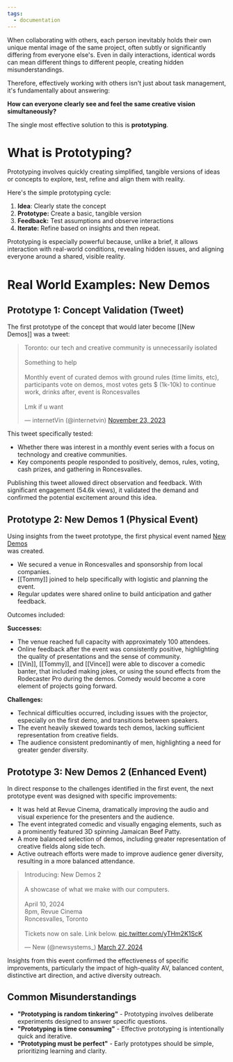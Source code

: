 ```yaml
---
tags:
  - documentation
---
```

When collaborating with others, each person inevitably holds their own unique mental image of the same project, often subtly or significantly differing from everyone else's. Even in daily interactions, identical words can mean different things to different people, creating hidden misunderstandings.

Therefore, effectively working with others isn't just about task management, it's fundamentally about answering:

**How can everyone clearly see and feel the same creative vision simultaneously?**

The single most effective solution to this is **prototyping**.

# What is Prototyping? 

Prototyping involves quickly creating simplified, tangible versions of ideas or concepts to explore, test, refine and align them with reality.

Here's the simple prototyping cycle:

1. **Idea**: Clearly state the concept
2. **Prototype:** Create a basic, tangible version
3. **Feedback:** Test assumptions and observe interactions
4. **Iterate:** Refine based on insights and then repeat.

Prototyping is especially powerful because, unlike a brief, it allows interaction with real-world conditions, revealing hidden issues, and aligning everyone around a shared, visible reality.

# Real World Examples: New Demos 

## Prototype 1: Concept Validation (Tweet) 

The first prototype of the concept that would later become [[New Demos]] was a tweet:

<blockquote class="twitter-tweet"><p lang="en" dir="ltr">Toronto: our tech and creative community is unnecessarily isolated<br><br>Something to help<br><br>Monthly event of curated demos with ground rules (time limits, etc), participants vote on demos, most votes gets $ (1k-10k) to continue work, drinks after, event is Roncesvalles<br><br>Lmk if u want</p>&mdash; internetVin (@internetvin) <a href="https://twitter.com/internetvin/status/1727759489351200849?ref_src=twsrc%5Etfw">November 23, 2023</a></blockquote> <script async src="https://platform.twitter.com/widgets.js" charset="utf-8"></script>

This tweet specifically tested:

- Whether there was interest in a monthly event series with a focus on technology and creative communities.
- Key components people responded to positively, demos, rules, voting, cash prizes, and gathering in Roncesvalles.

Publishing this tweet allowed direct observation and feedback. With significant engagement (54.6k views), it validated the demand and confirmed the potential excitement around this idea.

## Prototype 2: New Demos 1 (Physical Event) 

Using insights from the tweet prototype, the first physical event named [New Demos](https://publish.obsidian.md/new/New/New+Demos)  
was created.

- We secured a venue in Roncesvalles and sponsorship from local companies.
- [[Tommy]] joined to help specifically with logistic and planning the event.
- Regular updates were shared online to build anticipation and gather feedback.

Outcomes included:

**Successes:**

- The venue reached full capacity with approximately 100 attendees.
- Online feedback after the event was consistently positive, highlighting the quality of presentations and the sense of community.
- [[Vin]], [[Tommy]], and [[Vince]] were able to discover a comedic banter, that included making jokes, or using the sound effects from the Rodecaster Pro during the demos. Comedy would become a core element of projects going forward.

**Challenges:**

- Technical difficulties occurred, including issues with the projector, especially on the first demo, and transitions between speakers.
- The event heavily skewed towards tech demos, lacking sufficient representation from creative fields.
- The audience consistent predominantly of men, highlighting a need for greater gender diversity.

## Prototype 3: New Demos 2 (Enhanced Event) 

In direct response to the challenges identified in the first event, the next prototype event was designed with specific improvements:

- It was held at Revue Cinema, dramatically improving the audio and visual experience for the presenters and the audience.
- The event integrated comedic and visually engaging elements, such as a prominently featured 3D spinning Jamaican Beef Patty.
- A more balanced selection of demos, including greater representation of creative fields along side tech.
- Active outreach efforts were made to improve audience gener diversity, resulting in a more balanced attendance.

<blockquote class="twitter-tweet"><p lang="en" dir="ltr">Introducing: New Demos 2<br> <br>A showcase of what we make with our computers.<br><br>April 10, 2024<br>8pm, Revue Cinema<br>Roncesvalles, Toronto<br><br>Tickets now on sale. Link below. <a href="https://t.co/yTHm2K1ScK">pic.twitter.com/yTHm2K1ScK</a></p>&mdash; New (@newsystems_) <a href="https://twitter.com/newsystems_/status/1773052908822519819?ref_src=twsrc%5Etfw">March 27, 2024</a></blockquote> <script async src="https://platform.twitter.com/widgets.js" charset="utf-8"></script>

Insights from this event confirmed the effectiveness of specific improvements, particularly the impact of high-quality AV, balanced content, distinctive art direction, and active diversity outreach.

## Common Misunderstandings 

- **"Prototyping is random tinkering"** - Prototyping involves deliberate experiments designed to answer specific questions.
- **"Prototyping is time consuming"** - Effective prototyping is intentionally quick and iterative.
- **"Prototyping must be perfect"** - Early prototypes should be simple, prioritizing learning and clarity.